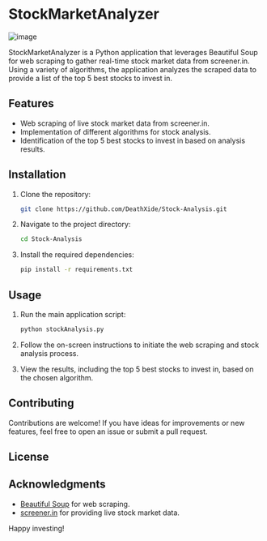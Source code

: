 # StockMarketAnalyzer

![image](https://github.com/DeathXide/Stock-Analysis/assets/69899106/e4a5c985-2534-43e2-913a-220fe7ecd73e)


StockMarketAnalyzer is a Python application that leverages Beautiful Soup for web scraping to gather real-time stock market data from screener.in. Using a variety of algorithms, the application analyzes the scraped data to provide a list of the top 5 best stocks to invest in.

## Features

- Web scraping of live stock market data from screener.in.
- Implementation of different algorithms for stock analysis.
- Identification of the top 5 best stocks to invest in based on analysis results.

## Installation

1. Clone the repository:

   ```bash
   git clone https://github.com/DeathXide/Stock-Analysis.git
   ```

2. Navigate to the project directory:

   ```bash
   cd Stock-Analysis
   ```

3. Install the required dependencies:

   ```bash
   pip install -r requirements.txt
   ```

## Usage

1. Run the main application script:

   ```bash
   python stockAnalysis.py
   ```

2. Follow the on-screen instructions to initiate the web scraping and stock analysis process.

3. View the results, including the top 5 best stocks to invest in, based on the chosen algorithm.


## Contributing

Contributions are welcome! If you have ideas for improvements or new features, feel free to open an issue or submit a pull request.

## License



## Acknowledgments

- [Beautiful Soup](https://www.crummy.com/software/BeautifulSoup/) for web scraping.
- [screener.in](https://www.screener.in/) for providing live stock market data.

Happy investing!

